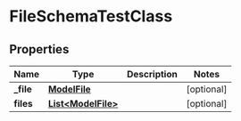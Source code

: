 

# FileSchemaTestClass


## Properties

| Name | Type | Description | Notes |
|------------ | ------------- | ------------- | -------------|
|**_file** | [**ModelFile**](ModelFile.md) |  |  [optional] |
|**files** | [**List&lt;ModelFile&gt;**](ModelFile.md) |  |  [optional] |


